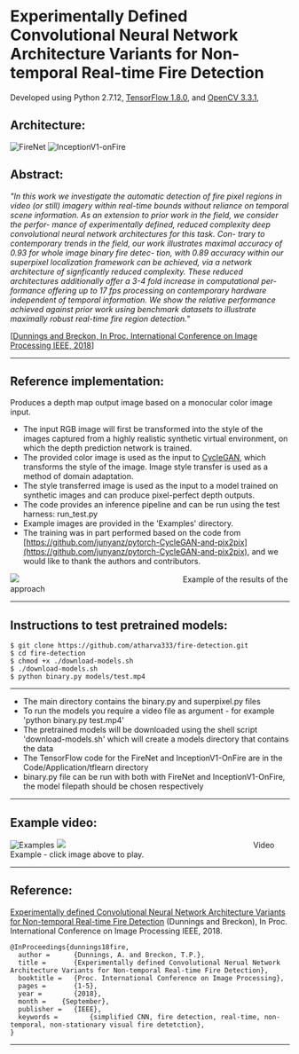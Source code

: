 # Experimentally Defined Convolutional Neural Network Architecture Variants for Non-temporal Real-time Fire Detection

Developed using Python 2.7.12, [TensorFlow 1.8.0](https://www.tensorflow.org/install/), and [OpenCV 3.3.1](http://www.opencv.org),

## Architecture:
![FireNet](https://github.com/atharva333/fire-detection/blob/master/Images/FireNet.png)
![InceptionV1-onFire](https://github.com/atharva333/fire-detection/blob/master/Images/InceptionV1-OnFire.png)

## Abstract:

_"In  this  work  we  investigate  the  automatic  detection  of  fire
pixel  regions  in  video  (or  still)  imagery  within  real-time
bounds without reliance on temporal scene information.  As
an extension to prior work in the field, we consider the perfor-
mance  of  experimentally  defined,  reduced  complexity  deep
convolutional neural network architectures for this task. Con-
trary to contemporary trends in the field, our work illustrates
maximal accuracy of 0.93 for whole image binary fire detec-
tion,  with  0.89  accuracy  within  our  superpixel  localization
framework  can  be  achieved,  via  a  network  architecture  of
signficantly reduced complexity. These reduced architectures
additionally  offer  a  3-4  fold  increase  in  computational  per-
formance offering up to 17 fps processing on contemporary
hardware  independent  of  temporal  information.    We  show
the  relative  performance  achieved  against  prior  work  using
benchmark datasets to illustrate maximally robust real-time
fire region detection."_

[[Dunnings and Breckon, In Proc. International Conference on Image Processing IEEE, 2018](http://breckon.eu/toby/publications/papers/dunnings18fire.pdf)]

---

## Reference implementation:
Produces a depth map output image based on a monocular color image input.
* The input RGB image will first be transformed into the style of the images captured from a highly realistic synthetic virtual environment, on which the depth prediction network is trained.
* The provided color image is used as the input to [CycleGAN](https://junyanz.github.io/CycleGAN/), which transforms the style of the image. Image style transfer is used as a method of domain adaptation.
* The style transferred image is used as the input to a model trained on synthetic images and can produce pixel-perfect depth outputs.
* The code provides an inference pipeline and can be run using the test harness: run_test.py
* Example images are provided in the 'Examples' directory.
* The training was in part performed based on the code from [https://github.com/junyanz/pytorch-CycleGAN-and-pix2pix](https://github.com/junyanz/pytorch-CycleGAN-and-pix2pix), and we would like to thank the authors and contributors.


![](https://github.com/atapour/styleDepth-Inference/blob/master/imgs/sample.png)
&nbsp;&nbsp;&nbsp;&nbsp;&nbsp;&nbsp;&nbsp;&nbsp;&nbsp;&nbsp;&nbsp;&nbsp;&nbsp;&nbsp;&nbsp;&nbsp;
&nbsp;&nbsp;&nbsp;&nbsp;&nbsp;&nbsp;&nbsp;&nbsp;&nbsp;&nbsp;&nbsp;&nbsp;&nbsp;&nbsp;&nbsp;&nbsp;
&nbsp;&nbsp;&nbsp;&nbsp;&nbsp;&nbsp;&nbsp;&nbsp;&nbsp;&nbsp;&nbsp;&nbsp;&nbsp;&nbsp;&nbsp;&nbsp;
&nbsp;&nbsp;&nbsp;&nbsp;&nbsp;&nbsp;&nbsp;&nbsp;&nbsp;&nbsp;&nbsp;&nbsp;&nbsp;&nbsp;&nbsp;&nbsp;
&nbsp;&nbsp;&nbsp;&nbsp;&nbsp;&nbsp;Example of the results of the approach

---
## Instructions to test pretrained models:

```
$ git clone https://github.com/atharva333/fire-detection.git
$ cd fire-detection
$ chmod +x ./download-models.sh
$ ./download-models.sh
$ python binary.py models/test.mp4
```
---

* The main directory contains the binary.py and superpixel.py files
* To run the models you require a video file as argument - for example 'python binary.py test.mp4'
* The pretrained models will be downloaded using the shell script 'download-models.sh' which will create a models directory that contains the data
* The TensorFlow code for the FireNet and InceptionV1-OnFire are in the Code/Application/tflearn directory
* binary.py file can be run with both with FireNet and InceptionV1-OnFire, the model filepath should be chosen respectively

---


## Example video:
![Examples](https://github.com/atharva333/fire-detection/blob/master/Images/binary-ex.png)
![](https://github.com/atharva333/fire-detection/blob/master/Images/SP_Partial.png)
&nbsp;&nbsp;&nbsp;&nbsp;&nbsp;&nbsp;&nbsp;&nbsp;&nbsp;&nbsp;&nbsp;&nbsp;&nbsp;&nbsp;&nbsp;&nbsp;
&nbsp;&nbsp;&nbsp;&nbsp;&nbsp;&nbsp;&nbsp;&nbsp;&nbsp;&nbsp;&nbsp;&nbsp;&nbsp;&nbsp;&nbsp;&nbsp;
&nbsp;&nbsp;&nbsp;&nbsp;&nbsp;&nbsp;&nbsp;&nbsp;&nbsp;&nbsp;&nbsp;&nbsp;&nbsp;&nbsp;&nbsp;&nbsp;
&nbsp;&nbsp;&nbsp;&nbsp;&nbsp;&nbsp;&nbsp;&nbsp;&nbsp;&nbsp;&nbsp;&nbsp;&nbsp;&nbsp;&nbsp;&nbsp;
&nbsp;&nbsp;&nbsp;&nbsp;&nbsp;&nbsp;&nbsp;&nbsp;&nbsp;&nbsp;&nbsp;&nbsp;&nbsp;&nbsp;&nbsp;&nbsp;
Video Example - click image above to play.

---

## Reference:

[Experimentally defined Convolutional Neural Network Architecture Variants for Non-temporal Real-time Fire Detection](http://breckon.eu/toby/publications/papers/dunnings18fire.pdf)
(Dunnings and Breckon), In Proc. International Conference on Image Processing IEEE, 2018.
```
@InProceedings{dunnings18fire,
  author = 		{Dunnings, A. and Breckon, T.P.},
  title = 		{Experimentally defined Convolutional Nerual Network Architecture Variants for Non-temporal Real-time Fire Detection},
  booktitle = 	{Proc. International Conference on Image Processing},
  pages =		{1-5},
  year = 		{2018},
  month = 	 {September},
  publisher = 	{IEEE},
  keywords = 		{simplified CNN, fire detection, real-time, non-temporal, non-stationary visual fire detetction},
}

```
---
